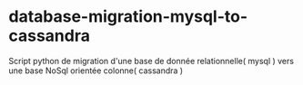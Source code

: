 # database-migration-mysql-to-cassandra
Script python de migration d'une base de donnée relationnelle( mysql ) vers une base NoSql orientée colonne( cassandra )
